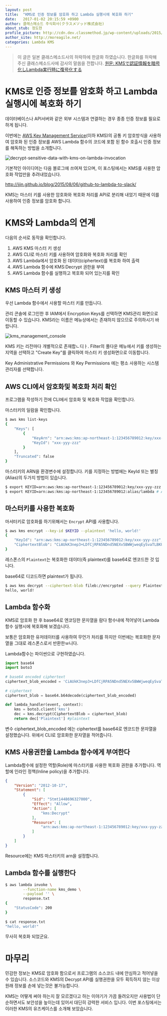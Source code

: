 ```yaml
---
layout: post
title:  "KMS로 인증 정보를 암호화 하고 Lambda 실행시에 복호화 하기"
date:   2017-01-02 20:15:59 +0900
author: 클래스메소드 주식회사(クラスメソッド株式会社)
about_stub: 정도현
profile_picture: http://cdn.dev.classmethod.jp/wp-content/uploads/2015/08/kms.png
author_site: http://moreagile.net/
categories: Lambda KMS
---
```


> 이 글은 일본 클래스메소드사의 허락하에 한글화 하였습니다. 한글화를 허락해 주신 클래스메소드사에 감사의 말씀을 전합니다.
[원문: KMSで認証情報を暗号化しLambda実行時に復号化する](http://dev.classmethod.jp/cloud/decrypt-sensitive-data-with-kms-on-lambda-invocation/)

# KMS로 인증 정보를 암호화 하고 Lambda 실행시에 복호화 하기

데이터베이스나 API서버와 같은 외부 시스템과 연결하는 경우 종종 인증 정보를 필요로 하게 됩니다.

이번에는 [AWS Key Management Service](https://aws.amazon.com/kms/)(이하 KMS)의 공통 키 암호방식을 사용하여 암호화 된 인증 정보를 AWS Lambda 함수의 코드에 포함 된 함수 호출시 인증 정보를 해독하는 방법을 소개합니다.

![decrypt-sensitive-data-with-kms-on-lambda-invocation](</images/2017-01-02/decrypt-sensitive-data-with-kms-on-lambda-invocation.png>)

기본적인 아이디어는 다음 블로그에 쓰여져 있으며, 이 포스팅에서는 KMS를 사용한 암호화 작업만을 추려내었습니다.

http://ijin.github.io/blog/2015/08/06/github-to-lambda-to-slack/

KMS는 마스터 키를 사용한 암호화와 복호화 처리를 API로 분리해 내었기 때문에 이를 사용하여 인증 정보를 암호화 합니다.

# KMS와 Lambda의 연계

다음의 순서로 동작을 확인합니다.

1. AWS KMS 마스터 키 생성
1. AWS CLI로 마스터 키를 사용하여 암호화와 복호화 처리를 확인
1. AWS Lambda에서 암호화 된 데이터(ciphertext)를 복호화 하여 출력
1. AWS Lambda 함수에 KMS:Decrypt 권한을 부여
1. AWS Lambda 함수를 실행하고 복호화 되어 있는지를 확인


## KMS 마스터 키 생성

우선 Lambda 함수에서 사용할 마스터 키를 만듭니다.

관리 콘솔에 로그인한 후 IAM에서 Encryption Keys를 선택하면 KMS관리 화면으로 이동할 수 있습니다. KMS라는 이름은 메뉴상에서는 존재하지 않으므로 주의하시기 바랍니다.

![kms_management_console](</images/2017-01-02/kms_management_console-640x335.png>)

KMS 키는 리전마다 개별적으로 존재합ㄴ디ㅏ. Filter의 풀다운 메뉴에서 키를 생성하는 지역을 선택하고 "Create Key"를 클릭하여 마스터 키 생성화면으로 이동합니다.

Key Administrative Permissions 와 Key Permissions 에는 평소 사용하는 시스템 관리자를 선택합니다.

## AWS CLI에서 암호화및 복호화 처리 확인

프로그램을 작성하기 전에 CLI에서 암호화 및 복호화 작업을 확인합니다.

마스터키의 일람을 확인합니다.

```bash
$ aws kms list-keys
{
    "Keys": [
        {
            "KeyArn": "arn:aws:kms:ap-northeast-1:123456789012:key/xxx-yyy-zzz",
            "KeyId": "xxx-yyy-zzz"
        }
    ],
    "Truncated": false
}
```

마스터키의 ARN을 환경변수에 설정합니다. 키를 지정하는 방법에는 KeyId 또는 별칭(Alias)의 두가지 방법이 있습니다.

```bash
$ export KEYID=arn:aws:kms:ap-northeast-1:123456789012:key/xxx-yyy-zzz # KeyId
$ export KEYID=arn:aws:kms:ap-northeast-1:123456789012:alias/lambda # Alias
```

## 마스터키를 사용한 복호화
마서터키로 암호화를 하기위해서는 `Encrypt` API를 사용합니다.

```bash
$ aws kms encrypt --key-id $KEYID --plaintext 'hello, world!'
{
    "KeyId": "arn:aws:kms:ap-northeast-1:123456789012:key/xxx-yyy-zzz",
    "CiphertextBlob": "CiAUkK3nep3+LDfCjRPA5NDnd5NEXv5BWWjweqEySvaTLBKUAQEBAgB4FJCt53qd/iw3wo0TwOTQ53eTRF7+QVlo8HqhMkr2kywAAABrMGkGCSqGSIb3DQEHBqBcMFoCAQAwVQYJKoZIhvcNAQcBMB4GCWCGSAFlAwQBLjARBAxHrDshpbxSGRgMAXECARCAKHfUd1sJjxRX/7tq7twil6vaXjtPZsnr9AURI1gjR+RPL4WlQTvNDjE="
}
```

레스폰스의 `Plaintext`는 복호화한 데이터(즉 plaintext)를 base64로 엔코드한 것 입니다.

base64로 디코드하면 plaintext가 됩니다.

```bash
$ aws kms decrypt --ciphertext-blob fileb://encrypted --query Plaintext --output text | base64 --decode
hello, world!
```

## Lambda 함수화

KMS로 암호화 한 후 base64로 엔코딩한 문자열을 람다 함수내에 적어넣어 Lambda함수 실행시에 복호화해 보겠습니다.

보통은 암호화한 유저데이터를 사용하여 무언가 처리를 하지만 이번에는 복호화한 문자열을 그대로 레스폰스로서 반환한ㅂ니다.

Lambda함수는 파이썬으로 구현하였습니다.

```python
import base64
import boto3
 
# base64 encoded ciphertext
ciphertext_blob_encoded = 'CiAUkK3nep3+LDfCjRPA5NDnd5NEXv5BWWjweqEySvaTLBKUAQEBAgB4FJCt53qd/iw3wo0TwOTQ53eTRF7+QVlo8HqhMkr2kywAAABrMGkGCSqGSIb3DQEHBqBcMFoCAQAwVQYJKoZIhvcNAQcBMB4GCWCGSAFlAwQBLjARBAxHrDshpbxSGRgMAXECARCAKHfUd1sJjxRX/7tq7twil6vaXjtPZsnr9AURI1gjR+RPL4WlQTvNDjE='
 
# ciphertext
ciphertext_blob = base64.b64decode(ciphertext_blob_encoded)
 
def lambda_handler(event, context):
    kms = boto3.client('kms')
    dec = kms.decrypt(CiphertextBlob = ciphertext_blob)
    return dec['Plaintext'] #plaintext
```

변수 ciphertext_blob_encoded 에는 ciphertext를 base64로 엔코드한 문자열을 설정했습니다. 위에서 CLI로 암호화한 문자열을 적어줍니다.

## KMS 사용권한을 Lambda 함수에게 부여한다

Lambda함수에 설정한 역할(Role)에 마스터키를 사용한 복호화 권한을 추가합니다. 역할에 인라인 정책(Inline policy)을 추가합니다.

```json
{
    "Version": "2012-10-17",
    "Statement": [
        {
            "Sid": "Stmt1448696327000",
            "Effect": "Allow",
            "Action": [
                "kms:Decrypt"
            ],
            "Resource": [
                "arn:aws:kms:ap-northeast-1:123456789012:key/xxx-yyy-zzz"
            ]
        }
    ]
}

```

Resource에는 KMS 마스터키의 arn을 설정합니다.

## Lambda 함수를 실행한다

```bash
$ aws lambda invoke \
        --function-name kms_demo \
        --payload '' \
        response.txt
{
    "StatusCode": 200
}
 
$ cat response.txt
"hello, world!"
```

무사히 복호화 되었군요.

# 마무리

민감한 정보는 KMS로 암호화 함으로서 프로그램의 소스코드 내에 안심하고 적어넣을 수 있습니다. 소스코드와 KMS의 Decrypt API를 실행권한을 모두 획득하지 않는 이상 원래 정보를 손에 넣는것은 불가능합니다.

KMS는 어떻게 써야 하는지 잘 모르겠다고 하는 이야기가 가끔 들려오지만 사용법이 단순하면서도 보안성을 높이는데 있어서 대딘히 강력한 서비스 입니다. 이번 포스팅에서는 이러한 KMS의 유즈케이스를 소개해 보았습니다.


